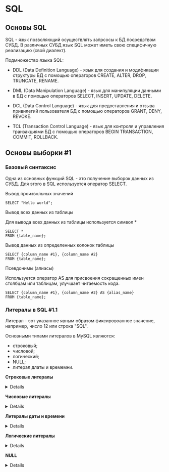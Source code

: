 
# SQL

## Основы SQL

SQL - язык позволяющий осуществлять запрсосы к БД посредством СУБД. В различных СУБД язык SQL может иметь свою специфичную реализацию (свой диалект).

Подмножество языка SQL:

- DDL (Data Definition Language) - язык для создания и модификации структуры БД с помощью операторов CREATE, ALTER, DROP, TRUNCATE, RENAME.

- DML (Data Manipulation Language) - язык для манипуляции данными в БД с помощью операторов SELECT, INSERT, UPDATE, DELETE.
 
- DCL (Data Control Language) - язык для предоставления и отзыва привилегий пользователя БД с помощью операторов GRANT, DENY, REVOKE. 

- TCL (Transaction Control Language) - язык для контроля и управления транзакциями БД с помощью операторов BEGIN TRANSACTION, COMMIT, ROLLBACK. 

## Основы выборки #1

### Базовый синтаксис

Одна из основных функций SQL - это получение выборок данных из СУБД. Для этого в SQL используется оператор SELECT.

Вывод произвольных значений

    SELECT "Hello world";

Вывод всех данных из таблицы

Для вывода всех данных из таблицы используется символ *

    SELECT * 
    FROM {table_name};

Вывод данных из определенных колонок таблицы 

    SELECT {column_name #1}, {column_name #2} 
    FROM {table_name};

Псевдонимы (алиасы)

Используется оператор AS для присвоения сокращенных имен столбцам или таблицам, улучшает читаемость кода.

    SELECT {column_name #1}, {column_name #2} AS {alias_name} 
    FROM {table_name};

### Литералы в SQL #1.1

Литерал - эот указанное явным образом фиксировоанное значение, например, число 12 или строка "SQL".

Основными типами литералов в MySQL являются:

- строковый;
- числовой;
- логический;
- NULL;
- литерал длаты и времемни.


**Строковые литералы** 
<details>
Строка - это последовательность символов, заключенных в одинарные ('') или двойные ("") кавычки.
Строки могут содержать специальные последовательноти символов, начинающиеся с '\' (экранирующий символ).
Они нужны для того, чтобы СУБД придала обычным символам (буквам и другим знакам) новое особое  значение.
Например, последовательность '\n' буквально означает 'перево строки'.

    SELECT "Текстовая строка Текстовая строка" AS String;

    String
    Текстовая строка Текстовая строка

    SELECT "Текстовая строка \n Текстовая строка" AS String;

    String
    Текстовая строка
    Текстовая строка
</details>

**Числовые литералы**
<details>
Включает в себя целые и дробные числа. Разделительный знак для дробного числа — «.» (точка) - 1, 2.9, 0.01

Может иметь только целую, дробную часть или обе сразу - .2, 1.1, 10

Может быть положительным и отрицательным числом (для положительного числа совсем не обязательно указывать знак) - +1, -10, -2.2

Могут быть представлены в экспоненциальном виде - 1e3 (=1000) 1e-3 (=0.001)

Арифметические операторы

Для числовых литералов в SQL есть все привычные нам арифметические операторы:

| Оператор | Описание | Пример |
| ------------- | ------------- | ------------- |
| %, MOD | Деление по модулю | 11 % 5 = 1 |
| * | Умножение | 10 * 16 = 160 |
| + | Сложение | 98 + 2 = 100 |
| - | Вычитание | 50 - 51 = -1 |
| / | Деление | 1 / 2 = 0.5 |
| DIV | Целочисленное деление | 10 DIV 4 = 2 |

Используя эти операторы можно построить любое арифметическое выражение, применяя стандартные правила арифметики.

Для примера:

    SELECT (5 * 2 - 6) / 2 AS Result;

    Result
    2
</details>

**Литералы даты и времени**
<details>
Значения даты и времени могут быть представлены в формате строки или числа.
Например, если мы хотим указать какую-то дату в запросе, то мы можем это сделать с помощью строки "1970-12-30", "19701230" или же числа 19701230. В обоих случаях эти значения будут интерпретироваться как дата «30 декабря 1970 года».

Ниже приведён пример использования литерала даты:

    SELECT * FROM FamilyMembers WHERE birthday > '1970-12-30';

Кроме самой даты, мы можем также указывать отдельно время или же всё вместе.



|  | Описание | Пример |
| ------------- | ------------- | ------------- |
| Дата | Интерпретируется как дата со временем, равным нулю | *YYYY-MM-DD, YYYYMMDD*

Вместо разделителя "-" можно использовать любой знак препинания.
 
Например:
'2020-01-01' = 1 января 2020, 00:00:00 |
| Время | Содержит только время без конкретной даты | *hh:mm:ss, hh:mm, hh, ss*

Разделитель тоже можно опустить.

Например:
12:11 = 12:11:00
 |
| Дата и время | Дата с возможностью задать конкретное времяСложение | YYYY-MM-DD hh:mm:ss
YYYYMMDDhhmmss 

Например:
'20200101183030' = 1 января 2020, 18:30:30|
</details>

**Логические литералы**
<details>
Логический литерал - значения TRUE и FALSE, означающие истинность и ошибочность какого-либо утверждения. При интерпретации запроса, MySQL преобразует их в числа: TRUE и FALSE становятся 1 и 0 соответственно.
</details>

**NULL**
<details>
Значение NULL означает "нет данных", "нет значения". Оно нужно, чтобы отличать визуально пустые значения, такие как строка нулевой длины или "пробел", от того, когда значения вообще нет, даже пустого.
</details>

